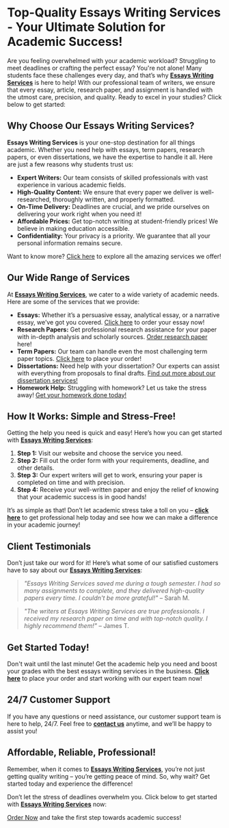 # Top-Quality Essays Writing Services - Your Ultimate Solution for Academic Success!

Are you feeling overwhelmed with your academic workload? Struggling to meet deadlines or crafting the perfect essay? You're not alone! Many students face these challenges every day, and that’s why **[Essays Writing Services](https://tinyurl.com/topessay?keyword=essays+writing+services)** is here to help! With our professional team of writers, we ensure that every essay, article, research paper, and assignment is handled with the utmost care, precision, and quality. Ready to excel in your studies? Click below to get started:

## Why Choose Our Essays Writing Services?

**Essays Writing Services** is your one-stop destination for all things academic. Whether you need help with essays, term papers, research papers, or even dissertations, we have the expertise to handle it all. Here are just a few reasons why students trust us:

- **Expert Writers:** Our team consists of skilled professionals with vast experience in various academic fields.
- **High-Quality Content:** We ensure that every paper we deliver is well-researched, thoroughly written, and properly formatted.
- **On-Time Delivery:** Deadlines are crucial, and we pride ourselves on delivering your work right when you need it!
- **Affordable Prices:** Get top-notch writing at student-friendly prices! We believe in making education accessible.
- **Confidentiality:** Your privacy is a priority. We guarantee that all your personal information remains secure.

Want to know more? [Click here](https://tinyurl.com/topessay?keyword=essays+writing+services) to explore all the amazing services we offer!

## Our Wide Range of Services

At **[Essays Writing Services](https://tinyurl.com/topessay?keyword=essays+writing+services)**, we cater to a wide variety of academic needs. Here are some of the services that we provide:

- **Essays:** Whether it’s a persuasive essay, analytical essay, or a narrative essay, we’ve got you covered. [Click here](https://tinyurl.com/topessay?keyword=essays+writing+services) to order your essay now!
- **Research Papers:** Get professional research assistance for your paper with in-depth analysis and scholarly sources. [Order research paper](https://tinyurl.com/topessay?keyword=essays+writing+services) here!
- **Term Papers:** Our team can handle even the most challenging term paper topics. [Click here](https://tinyurl.com/topessay?keyword=essays+writing+services) to place your order!
- **Dissertations:** Need help with your dissertation? Our experts can assist with everything from proposals to final drafts. [Find out more about our dissertation services!](https://tinyurl.com/topessay?keyword=essays+writing+services)
- **Homework Help:** Struggling with homework? Let us take the stress away! [Get your homework done today!](https://tinyurl.com/topessay?keyword=essays+writing+services)

## How It Works: Simple and Stress-Free!

Getting the help you need is quick and easy! Here’s how you can get started with **[Essays Writing Services](https://tinyurl.com/topessay?keyword=essays+writing+services)**:

1. **Step 1:** Visit our website and choose the service you need.
2. **Step 2:** Fill out the order form with your requirements, deadline, and other details.
3. **Step 3:** Our expert writers will get to work, ensuring your paper is completed on time and with precision.
4. **Step 4:** Receive your well-written paper and enjoy the relief of knowing that your academic success is in good hands!

It’s as simple as that! Don’t let academic stress take a toll on you – **[click here](https://tinyurl.com/topessay?keyword=essays+writing+services)** to get professional help today and see how we can make a difference in your academic journey!

## Client Testimonials

Don’t just take our word for it! Here’s what some of our satisfied customers have to say about our **[Essays Writing Services](https://tinyurl.com/topessay?keyword=essays+writing+services)**:

> _"Essays Writing Services saved me during a tough semester. I had so many assignments to complete, and they delivered high-quality papers every time. I couldn't be more grateful!"_ – Sarah M.

> _"The writers at Essays Writing Services are true professionals. I received my research paper on time and with top-notch quality. I highly recommend them!"_ – James T.

## Get Started Today!

Don't wait until the last minute! Get the academic help you need and boost your grades with the best essays writing services in the business. **[Click here](https://tinyurl.com/topessay?keyword=essays+writing+services)** to place your order and start working with our expert team now!

## 24/7 Customer Support

If you have any questions or need assistance, our customer support team is here to help, 24/7. Feel free to **[contact us](https://tinyurl.com/topessay?keyword=essays+writing+services)** anytime, and we’ll be happy to assist you!

## Affordable, Reliable, Professional!

Remember, when it comes to **[Essays Writing Services](https://tinyurl.com/topessay?keyword=essays+writing+services)**, you’re not just getting quality writing – you’re getting peace of mind. So, why wait? Get started today and experience the difference!

Don’t let the stress of deadlines overwhelm you. Click below to get started with **[Essays Writing Services](https://tinyurl.com/topessay?keyword=essays+writing+services)** now:

[Order Now](https://tinyurl.com/topessay?keyword=essays+writing+services) and take the first step towards academic success!

